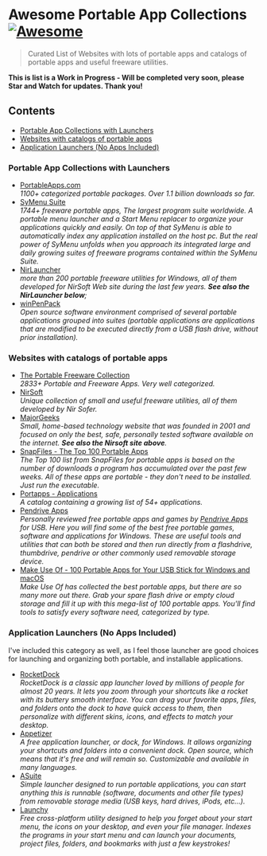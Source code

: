 # Awesome Portable App Collections [![Awesome](https://cdn.rawgit.com/sindresorhus/awesome/d7305f38d29fed78fa85652e3a63e154dd8e8829/media/badge.svg)](https://github.com/sindresorhus/awesome)

> Curated List of Websites with lots of portable apps and catalogs of portable apps and useful freeware utilities.

**This is list is a <strong>Work in Progress</strong> - Will be completed very soon, please Star and Watch for updates. Thank you!**

## Contents

- [Portable App Collections with Launchers](#portable-app-collections-with-launchers)
- [Websites with catalogs of portable apps](#websites-with-catalogs-of-portable-apps)
- [Application Launchers (No Apps Included)](#application-launchers-no-apps-included)

### Portable App Collections with Launchers
* [PortableApps.com](https://portableapps.com/) <br>
  *1100+ categorized portable packages. Over 1.1 billion downloads so far.*
* [SyMenu Suite](https://www.ugmfree.it/symenusuite) <br>
  *1744+ freeware portable apps, The largest program suite worldwide. A portable menu launcher and a Start Menu replacer to organize your applications quickly and easily. On top of that SyMenu is able to automatically index any application installed on the host pc. But the real power of SyMenu unfolds when you approach its integrated large and daily growing suites of freeware programs contained within the SyMenu Suite.*
* [NirLauncher](https://launcher.nirsoft.net/) <br>
  *more than 200 portable freeware utilities for Windows, all of them developed for NirSoft Web site during the last few years. <strong>See also the NirLauncher below</strong>;*
* [winPenPack](https://www.winpenpack.com/) <br>
  *Open source software environment comprised of several portable applications grouped into suites (portable applications are applications that are modified to be executed directly from a USB flash drive, without prior installation).*

### Websites with catalogs of portable apps
* [The Portable Freeware Collection](https://www.portablefreeware.com/) <br>
  *2833+ Portable and Freeware Apps. Very well categorized.*
* [NirSoft](https://www.nirsoft.net/) <br>
  *Unique collection of small and useful freeware utilities, all of them developed by Nir Sofer.*
* [MajorGeeks](https://www.majorgeeks.com/) <br>
  *Small, home-based technology website that was founded in 2001 and focused on only the best, safe, personally tested software available on the internet. <strong>See also the Nirsoft site above</strong>.*
* [SnapFiles - The Top 100 Portable Apps](https://www.snapfiles.com/topdownloads/top100-portable-apps.html) <br>
  *The Top 100 list from SnapFiles for portable apps is based on the number of downloads a program has accumulated over the past few weeks. All of these apps are portable - they don't need to be installed. Just run the executable.*
* [Portapps - Applications](https://portapps.io/apps/) <br>
  *A catalog containing a growing list of 54+ applications.*
* [Pendrive Apps](https://pendriveapps.com/sitemap/) <br>
  *Personally reviewed free portable apps and games by [Pendrive Apps](https://pendriveapps.com/sitemap/) for USB. Here you will find some of the best free portable games, software and applications for Windows. These are useful tools and utilities that can both be stored and then run directly from a flashdrive, thumbdrive, pendrive or other commonly used removable storage device.*
* [Make Use Of - 100 Portable Apps for Your USB Stick for Windows and macOS](https://www.makeuseof.com/tag/portable-software-usb/) <br>
  *Make Use Of has collected the best portable apps, but there are so many more out there. Grab your spare flash drive or empty cloud storage and fill it up with this mega-list of 100 portable apps. You'll find tools to satisfy every software need, categorized by type.*
  
### Application Launchers (No Apps Included)

<p>I've included this category as well, as I feel those launcher are good choices for launching and organizing both portable, and installable applications.</p>

* [RocketDock](https://punklabs.com/rocketdock) <br>
  *RocketDock is a classic app launcher loved by millions of people for almost 20 years. It lets you zoom through your shortcuts like a rocket with its buttery smooth interface. You can drag your favorite apps, files, and folders onto the dock to have quick access to them, then personalize with different skins, icons, and effects to match your desktop.*
* [Appetizer](https://appetizer.cozic.net/index.html) <br>
  *A free application launcher, or dock, for Windows. It allows organizing your shortcuts and folders into a convenient dock. Open source, which means that it's free and will remain so. Customizable and available in many languages.*
* [ASuite](https://asuite.sourceforge.net/) <br>
  *Simple launcher designed to run portable applications, you can start anything this is runnable (software, documents and other file types) from removable storage media (USB keys, hard drives, iPods, etc...).*
* [Launchy](https://www.launchy.net/) <br>
  *Free cross-platform utility designed to help you forget about your start menu, the icons on your desktop, and even your file manager. Indexes the programs in your start menu and can launch your documents, project files, folders, and bookmarks with just a few keystrokes!<br>*
